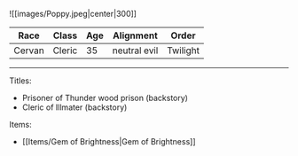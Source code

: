 ![[images/Poppy.jpeg|center|300]]

| Race   | Class  | Age | Alignment    | Order    |
| ------ | ------ | --- | ------------ | -------- |
| Cervan | Cleric | 35  | neutral evil | Twilight |
___
Titles: 
- Prisoner of Thunder wood prison (backstory)
- Cleric of Illmater (backstory)

Items: 
- [[Items/Gem of Brightness|Gem of Brightness]]
